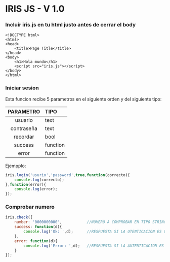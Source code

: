 # IRIS JS - V 1.0

### Incluir iris.js en tu html justo antes de cerrar el body

```hmtl
<!DOCTYPE html>
<html>
<head>
    <title>Page Title</title>
</head>
<body>
    <h1>Hola mundo</h1>
    <script src="iris.js"></script>
</body>
</html>
```

### Iniciar sesion

Esta funcion recibe 5 parametros en el siguiente orden y del siguiente tipo:

| PARAMETRO  |         TIPO            |
|:----------:| :---------------------- |
| usuario    | text  	               |
| contraseña | text                    |
| recordar   | bool		               |
| success    | function                |
| error      | function                |

Ejempplo:
```javascript
iris.login('usurio','password',true,function(correcto){
    console.log(correcto);
},function(error){
    console.log(error);
});
```

### Comprobar numero

```javascript    
iris.check({
    number: '0000000000',           //NUMERO A COMPROBAR EN TIPO STRING
    success: function(d){
        console.log('Ok: ',d);      //RESPUESTA SI LA UTENTICACION ES CORRECTA Y EL NUMERO ES VALIDO
    },
    error: function(d){
        console.log('Error: ',d);   //RESPUESTA SI LA AUTENTICACION ES INCORRECTA O EL NUMERO ES INVALIDO
    }
});
```
